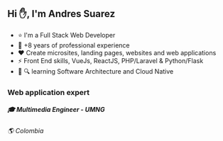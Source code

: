 ## Hi :hand:, I'm Andres Suarez 
- :star: I'm a Full Stack Web Developer
- :gem: +8 years of professional experience
- :heart: Create microsites, landing pages, websites and web applications
- :zap: Front End skills, VueJs, ReactJS, PHP/Laravel & Python/Flask
- :blue_book: :mag: learning Software Architecture and Cloud Native

### Web application expert
##### :mortar_board: Multimedia Engineer - UMNG

###### :earth_americas: Colombia